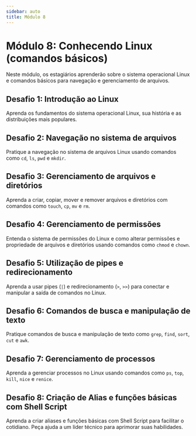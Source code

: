 ```yaml
---
sidebar: auto
title: Módulo 8
---
```


# Módulo 8: Conhecendo Linux (comandos básicos)

Neste módulo, os estagiários aprenderão sobre o sistema operacional Linux e comandos básicos para navegação e gerenciamento de arquivos.

## Desafio 1: Introdução ao Linux

Aprenda os fundamentos do sistema operacional Linux, sua história e as distribuições mais populares.

## Desafio 2: Navegação no sistema de arquivos

Pratique a navegação no sistema de arquivos Linux usando comandos como `cd`, `ls`, `pwd` e `mkdir`.

## Desafio 3: Gerenciamento de arquivos e diretórios

Aprenda a criar, copiar, mover e remover arquivos e diretórios com comandos como `touch`, `cp`, `mv` e `rm`.

## Desafio 4: Gerenciamento de permissões

Entenda o sistema de permissões do Linux e como alterar permissões e propriedade de arquivos e diretórios usando comandos como `chmod` e `chown`.

## Desafio 5: Utilização de pipes e redirecionamento

Aprenda a usar pipes (`|`) e redirecionamento (`>`, `>>`) para conectar e manipular a saída de comandos no Linux.

## Desafio 6: Comandos de busca e manipulação de texto

Pratique comandos de busca e manipulação de texto como `grep`, `find`, `sort`, `cut` e `awk`.

## Desafio 7: Gerenciamento de processos

Aprenda a gerenciar processos no Linux usando comandos como `ps`, `top`, `kill`, `nice` e `renice`.

## Desafio 8: Criação de Alias e funções básicas com Shell Script

Aprenda a criar aliases e funções básicas com Shell Script para facilitar o cotidiano. Peça ajuda a um líder técnico para aprimorar suas habilidades.

